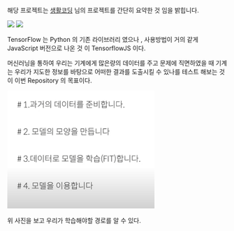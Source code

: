 해당 프로젝트는 <a href="https://www.youtube.com/user/egoing2">생활코딩</a> 님의 프로젝트를 간단히 요약한 것 임을 밝힙니다.

<img src="https://yt3.ggpht.com/ytc/AAUvwnixTZaU4vgEH-Zb3w4ZSTu9rrBCa7TM1puxT5PT=s48-c-k-c0xffffffff-no-rj-mo"/>

<img src="https://4.bp.blogspot.com/-Bhfh9UvwHfo/XhKWTevnkxI/AAAAAAAACPg/YvEcxJ19pIQJJloauu5pWZk6C5_twiUpQCLcBGAsYHQ/s1600/tensorflowjs.png"/>

TensorFlow 는 Python 의 기존 라이브러리 였으나 , 사용방법이 거의 같게 JavaScript 버전으로 나온 것 이 TensorflowJS 이다.

머신러닝을 통하여 우리는 기계에게 많은량의 데이터를 주고 문제에 직면하였을 때 기계는 우리가 지도한 정보를 바탕으로 어떠한 결과를
도출시킬 수 있나를 테스트 해보는 것이 이번 Repository 의 목표이다.

<img src="./Machine_Rule.png" />

위 사진을 보고 우리가 학습해야할 경로를 알 수 있다.
